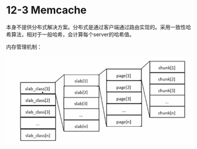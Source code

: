# 12-3 Memcache

本身不提供分布式解决方案。分布式是通过客户端通过路由实现的。采用一致性哈希算法，相对于一般哈希，会计算每个server的哈希值。

内存管理机制：

![](images/Memcache.png)